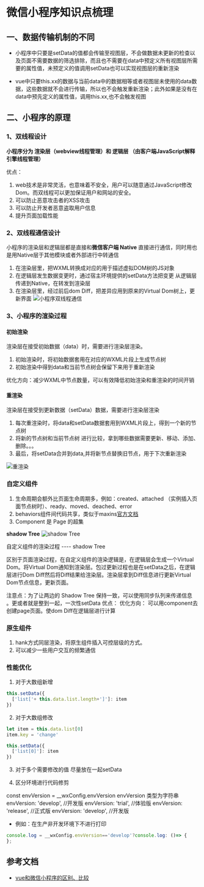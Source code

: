 # 微信小程序知识点梳理



## 一、数据传输机制的不同

+ 小程序中只要是setData的值都会传输至视图层，不会做数据未更新的检查以及页面不需要数据的筛选排除，而且也不需要在data中预定义所有视图层所需要的属性值，未预定义的值调用setData也可以实现视图层的重新渲染

+ vue中只要this.xx的数据与当前data中的数据相等或者视图层未使用的data数据，这些数据就不会进行传输，所以也不会触发重新渲染；此外如果是没有在data中预先定义的属性值，调用this.xx,也不会触发视图

## 二、小程序的原理

### 1、双线程设计

  **小程序分为 渲染层（webview线程管理）和 逻辑层 （由客户端JavaScript解释引擎线程管理）**

优点：
  1. web技术是非常灵活，也意味着不安全，用户可以随意通过JavaScript修改Dom。而双线程可以更加保证用户和网站的安全。
  2. 可以防止恶意攻击者的XSS攻击
  3. 可以防止开发者恶意盗取用户信息
  4. 提升页面加载性能

### 2、双线程通信设计

小程序的渲染层和逻辑层都是直接和**微信客户端 Native** 直接进行通信，同时用也是用Native层于其他模块或者外部进行中转通信

  1. 在渲染层里，把WXML转换成对应的用于描述虚拟DOM树的JS对象
  2. 在逻辑层发生数据变更时，通过宿主环境提供的setData方法把变更 从逻辑层传递到Native，在转发到渲染层
  3. 在渲染层里，经过前后dom Diff，把差异应用到原来的Virtual Dom树上，更新界面
![小程序双线程通信](https://qiniu.kananana.cn/other/小程序1.png)  

### 3、小程序的渲染过程

#### 初始渲染

  渲染层在接受初始数据（data）时，需要进行渲染层渲染。

  1. 初始渲染时，将初始数据套用在对应的WXML片段上生成节点树
  2. 初始渲染中得到data和当前节点树会保留下来用于重新渲染

优化方向：减少WXML中节点数量，可以有效降低初始渲染和重渲染的时间开销

#### 重渲染 

  渲染层在接受到更新数据（setData）数据，需要进行渲染层渲染

  1. 每次重渲染时，将data和setData数据套用到WXML片段上，得到一个新的节点树
  2. 将新的节点树和当前节点树 进行比较，拿到哪些数据需要更新、移动、添加、删除。。。
  3. 最后，将setData合并到data,并将新节点替换旧节点，用于下次重新渲染

![重渲染](https://qiniu.kananana.cn/other/小程序2.png)

### 自定义组件

  1. 生命周期会额外比页面生命周期多，例如：created、attached （实例插入页面节点树时）、ready、moved、deached、error
  2. behaviors组件间代码共享，类似于maxins[官方文档](https://developers.weixin.qq.com/miniprogram/dev/framework/custom-component/behaviors.html)
  3. Component 是 Page 的超集
   
   **shadow Tree**
   ![shadow Tree](https://qiniu.kananana.cn/other/小程序4.png)

  自定义组件的渲染过程 ---- shadow Tree

  区别于页面渲染过程，在自定义组件的渲染逻辑是，在逻辑层会生成一个Virtual Dom。将Virtual Dom通知到渲染层。包过更新过程也是在setData之后，在逻辑层进行Dom Diff然后将Diff结果给渲染层。渲染层拿到Diff信息进行更新Virtual Dom节点信息，更新页面。

  注意点：为了让两边的 Shadow Tree 保持一致，可以使用同步队列来传递信息 。更或者就是整到一起，一次性setData
  优点：
  优化方向： 可以用component去创建page页面。使dom Diff在逻辑层进行计算

### 原生组件

  1. hank方式同层渲染，将原生组件插入可控层级的方式。
  2. 可以减少一些用户交互的频繁通信


### 性能优化

1. 对于大数组新增

```javascript
this.setData({
  ['list['+ this.data.list.length+']']: item
})
```

2. 对于大数组修改

```javascript
let item = this.data.list[0]
item.key = 'change'

this.setData({
  ['list[0]']: item
})
```

3. 对于多个需要修改的值 尽量放在一起setData

4. 区分环境进行代码修剪

const envVersion = __wxConfig.envVersion
envVersion 类型为字符串
envVersion: 'develop',    //开发版
envVersion: 'trial',          //体验版
envVersion: 'release',     //正式版
envVersion: 'develop',     //开发版

- 例如：在生产非开发环境下不进行打印

```javascript
console.log = __wxConfig.envVersion=='develop'?console.log: ()=> {
};
```

## 参考文档

+ [vue和微信小程序的区别、比较](https://segmentfault.com/a/1190000015684864)
